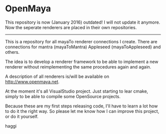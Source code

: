 OpenMaya
========

This repository is now (January 2016) outdated! I will not update it anymore. Now the seperate renderers are placed in their own repositories. 


-------------------------------------------------------------------
This is a repository for all mayaTo renderer connections I create. 
There are connections for mantra (mayaToMantra) Appleseed (mayaToAppleseed) and others.

The idea is to develop a renderer framework to be able to implement a new renderer without reimplementing the 
same procedures again and again. 

A description of all renderers is/will be available on http://www.openmaya.net.

At the moment it's all VisualStudio project. Just starting to lear cmake, simply to be able to compile some OpenSource projects.

Because these are my first steps releasing code, I'll have to learn a lot how to do it the right way. So please let me know how
I can improve this project, or do it yourself.

haggi
